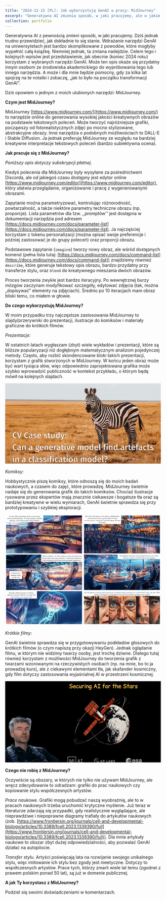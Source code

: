 ```yaml
---
title: "2024-12-15 [PL]: Jak wykorzystuję GenAI w pracy: MidJourney"
excerpt: "Generatywna AI zmienia sposób, w jaki pracujemy, ale w jakim zakresie - to się dopiero okaże. Wdrażanie narzędzi GenAI w środowisku akademickim wiąże się z wyjątkowymi wyzwaniami, jednak ta zmiana jest nieunikniona. Planowana krótka seria blogów dokumentuje, jak korzystam z wybranych narzędzi GenAI pod koniec 2024 roku, oferując spostrzeżenia, które mogą się przydać innym osobom w środowisku akademickim.<br><br>W tym wpisie omawiam MidJourney, wszechstronne narzędzie do generowania kreatywnych grafik. Wyjaśniam, dlaczego je preferuję w porównaniu do podobnych narzędzi, opisuję sposoby, w jakie je wykorzystuję (np. do prezentacji, komiksów i filmów). Chociaż MidJourney doskonale sprawdza się w wizualnym opowiadaniu historii, przestrzegam przed używaniem go do grafik naukowych lub imitowania stylów współczesnych artystów. A jak Ty korzystasz z MidJourney? Podziel się swoją opinią w komentarzach!<br/><br/><center><img src='/images/20241215_comics_small.png' width='700'></center>"
collection: portfolio
---
```


Generatywna AI z pewnością zmieni sposób, w jaki pracujemy. Dziś jednak trudno przewidzieć, jak dokładnie to się stanie. Wdrażanie narzędzi GenAI na uniwersytetach jest bardzo skomplikowane z powodów, które mogłyby wypełnić całą książkę. Niemniej jednak, ta zmiana nadejdzie. Celem tego i kolejnych wpisów jest przedstawienie, jak obecnie (koniec 2024 roku) korzystam z wybranych narzędzi GenAI. Może ten opis okaże się przydatny innym osobom ze środowiska akademickiego do wypróbowania tego lub innego narzędzia. A może i dla mnie będzie pomocny, gdy za kilka lat spojrzę na te notatki i zobaczę, „jak to było na początku transformacji GenAI”.

Dziś opowiem o jednym z moich ulubionych narzędzi: MidJourney.

**Czym jest MidJourney?**

MidJourney [https://www.midjourney.com/](https://www.midjourney.com/) to narzędzie online do generowania wysokiej jakości kreatywnych obrazów na podstawie tekstowych poleceń. Może tworzyć najróżniejsze grafiki, począwszy od fotorealistycznych zdjęć po mocno stylizowane, abstrakcyjne obrazy. Inne narzędzia o podobnych możliwościach to DALL-E i Stable Diffusion. Ja jednak preferuję MidJourney ze względu na bardziej kreatywne interpretacje tekstowych poleceń (bardzo subiektywna ocena).

**Jak pracuje się z MidJourney?**

*Poniższy opis dotyczy subskrypcji płatnej.*

Kiedyś polecenia dla MidJourney były wysyłane za pośrednictwem Discorda, ale od jakiegoś czasu dostępny jest edytor online [https://www.midjourney.com/editor](https://www.midjourney.com/editor), który ułatwia przeglądanie, organizowanie i pracę z wygenerowanymi obrazami.

Zapytanie można parametryzować, kontrolując różnorodność, powtarzalność, a także niektóre parametry techniczne obrazu (np. proporcje). Lista parametrów dla tzw. ,,promptów'' jest dostępna w dokumentacji narzędzia pod adresem [https://docs.midjourney.com/docs/parameter-list](https://docs.midjourney.com/docs/parameter-list). Ja najczęściej korzystam z tokenu personalizacji (można opisać swoje preferencje i później zastosować je do grupy poleceń) oraz proporcji obrazu.

Podstawowe zapytanie (`imagine`) tworzy nowy obraz, ale wśród dostępnych komend (pełna lista tutaj: [https://docs.midjourney.com/docs/command-list](https://docs.midjourney.com/docs/command-list)) znajdziemy również `describe`, które generuje tekstowy opis obrazu, bardzo przydatny przy transferze stylu, oraz `blend` do kreatywnego mieszania dwóch obrazów.

Proces tworzenia zwykle jest bardzo iteracyjny. Po wewnętrznej burzy mózgów zaczynam modyfikować szczegóły, edytować zdjęcia (tak, można „dopisywać” elementy na zdjęciach). Średnio po 10 iteracjach mam obraz bliski temu, co miałem w głowie.

**Do czego wykorzystuję MidJourney?**

W moim przypadku trzy najczęstsze zastosowania MidJourney to slajdy/przerywniki do prezentacji, ilustracje do komiksów i materiały graficzne do krótkich filmów.

*Prezentacje:* 

W ostatnich latach wygłaszam (zbyt) wiele wykładów i prezentacji, które są bliższe popularyzacji niż dogłębnym matematycznym analizom pojedynczej metody. 
Często, aby rozbić skondencowane bloki takich prezentacji, korzystam z grafik stworzonych w MidJourney. W końcu jeden obraz może być wart tysiąca słów, więc odpowiednio zaprojektowana grafika może szybko wprowadzić publiczność w kontekst przykładu, o którym będę mówił na kolejnych slajdach.

![/images/20241215_presentations.png](/images/20241215_presentations.png)

*Komiksy:* 

Hobbystycznie piszę komiksy, które odnoszą się do moich badań naukowych, a czasem do zajęć, które prowadzę. MidJourney świetnie nadaje się do generowania grafik do takich komiksów. Chociaż ilustracje rysowane przez ekspertów mają znacznie ciekawsze i bogatsze tła oraz są bardziej kreatywne w wielu wymiarach, GenAI świetnie sprawdza się przy prototypowaniu i szybkiej eksploracji.

![/images/20241215_comics.png](/images/20241215_comics.png)

*Krótkie filmy:* 

GenAI świetnie sprawdza się w przygotowywaniu podkładów głosowych do krótkich filmów (o czym napiszę przy okazji HeyGen). Jednak oglądanie filmu, w którym nie widzimy twarzy osoby, jest trochę dziwne. Dlatego tutaj również korzystam z możliwości MidJourney do tworzenia grafik z twarzami wzorowanymi na rzeczywistych osobach (np. na mnie, bo to ja prowadzę kurs), ale z ciekawymi elementami tła, jak skafander kosmiczny, gdy film dotyczy zastosowania wyjaśnialnej AI w przestrzeni kosmicznej.

![/images/20241215_video.png](/images/20241215_video.png)

**Czego nie robię z MidJourney?**

Oczywiście są obszary, w których nie tylko nie używam MidJourney, ale wręcz zdecydowanie to odradzam: grafiki do prac naukowych czy kopiowanie stylu współczesnych artystów.

*Prace naukowe.* Grafiki mogą pobudzać naszą wyobraźnię, ale to w pracach naukowych trzeba uruchomić krytyczne myślenie. Już teraz w literaturze zdarzają się przypadki, gdy realistycznie wyglądające, ale nieprawdziwe i niepoprawne diagramy trafiały do artykułów naukowych (zob. [https://www.frontiersin.org/journals/cell-and-developmental-biology/articles/10.3389/fcell.2023.1339390/full](https://www.frontiersin.org/journals/cell-and-developmental-biology/articles/10.3389/fcell.2023.1339390/full)). Dla mnie artykuły naukowe to obszar zbyt dużej odpowiedzialności, aby pozwalać GenAI działać na autopilocie.

*Transfer stylu.* Artyści poświęcają lata na rozwijanie swojego unikalnego stylu, więc imitowanie ich stylu bez zgody jest nieetyczne. Dotyczy to współczesnych artystów. Prace tych, którzy zmarli wiele lat temu (zgodnei z prawem polskim ponad 50 lat), są już w domenie publicznej.

**A jak Ty korzystasz z MidJourney?**

Podziel się swoimi doświadczeniami w komentarzach.


